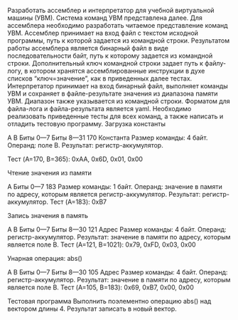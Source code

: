 Разработать ассемблер и интерпретатор для учебной виртуальной машины (УВМ). Система команд УВМ представлена далее.
Для ассемблера необходимо разработать читаемое представление команд УВМ. Ассемблер принимает на вход файл с текстом исходной программы, путь к которой задается из командной строки. Результатом работы ассемблера является бинарный файл в виде последовательности байт, путь к которому задается из командной строки. Дополнительный ключ командной строки задает путь к файлу- логу, в котором хранятся ассемблированные инструкции в духе списков “ключ=значение”, как в приведенных далее тестах.
Интерпретатор принимает на вход бинарный файл, выполняет команды УВМ и сохраняет в файле-результате значения из диапазона памяти УВМ. Диапазон также указывается из командной строки.
Форматом для файла-лога и файла-результата является yaml.
Необходимо реализовать приведенные тесты для всех команд, а также написать и отладить тестовую программу.
Загрузка константы

A	B
Биты 0—7	Биты 8—31
170	Константа
Размер команды: 4 байт. Операнд: поле B. Результат: регистр-аккумулятор.
 
Тест (A=170, B=365):
0xAA, 0x6D, 0x01, 0x00

Чтение значения из памяти

A
Биты 0—7
183
Размер команды: 1 байт. Операнд: значение в памяти по адресу, которым является регистр-аккумулятор. Результат: регистр-аккумулятор.
Тест (A=183):
0xB7

Запись значения в память

A	B
Биты 0—7	Биты 8—30
121	Адрес
Размер команды: 4 байт. Операнд: регистр-аккумулятор. Результат: значение в памяти по адресу, которым является поле B.
Тест (A=121, B=1021):
0x79, 0xFD, 0x03, 0x00

Унарная операция: abs()

A	B
Биты 0—7	Биты 8—30
105	Адрес
Размер команды: 4 байт. Операнд: регистр-аккумулятор. Результат: значение в памяти по адресу, которым является поле B.
Тест (A=105, B=183):
0x69, 0xB7, 0x00, 0x00
 
Тестовая программа
Выполнить поэлементно операцию abs() над вектором длины 4. Результат записать в новый вектор.
